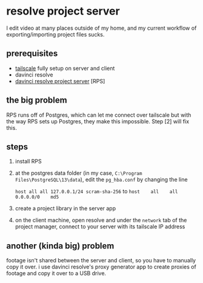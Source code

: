 # resolve project server
I edit video at many places outside of my home, and my current workflow of exporting/importing project files sucks.

## prerequisites
- [tailscale](./tailscale.md) fully setup on server and client
- davinci resolve
- [davinci resolve project server](https://www.blackmagicdesign.com/products/davinciresolve/collaboration) [RPS]

## the big problem
RPS runs off of Postgres, which can let me connect over tailscale but with the way RPS sets up Postgres, they make this impossible. Step [2] will fix this.

## steps
1. install RPS
2. at the postgres data folder (in my case, `C:\Program Files\PostgreSQL\13\data`), edit the `pg_hba.conf` by changing the line 
   
   ```host all all 127.0.0.1/24 scram-sha-256```
   to
   ```host    all    all    0.0.0.0/0    md5```
3. create a project library in the server app
4. on the client machine, open resolve and under the `network` tab of the project manager, connect to your server with its tailscale IP address

## another (kinda big) problem
footage isn't shared between the server and client, so you have to manually copy it over. i use davinci resolve's proxy generator app to create proxies of footage and copy it over to a USB drive. 
